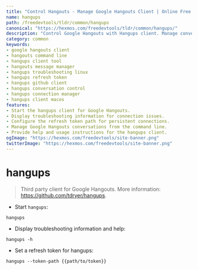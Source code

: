 ```yaml
---
title: "Control Hangouts - Manage Google Hangouts Client | Online Free DevTools by Hexmos"
name: hangups
path: /freedevtools/tldr/common/hangups
canonical: "https://hexmos.com/freedevtools/tldr/common/hangups/"
description: "Control Google Hangouts with Hangups client. Manage conversations, send messages, and troubleshoot connection issues. Free online tool, no registration required."
category: common
keywords:
- google hangouts client
- hangouts command line
- hangups client tool
- hangouts message manager
- hangups troubleshooting linux
- hangups refresh token
- hangups github client
- hangups conversation control
- hangups connection manager
- hangups client macos
features:
- Start the hangups client for Google Hangouts.
- Display troubleshooting information for connection issues.
- Configure the refresh token path for persistent connections.
- Manage Google Hangouts conversations from the command line.
- Provide help and usage instructions for the hangups client.
ogImage: "https://hexmos.com/freedevtools/site-banner.png"
twitterImage: "https://hexmos.com/freedevtools/site-banner.png"
---
```


# hangups

> Third party client for Google Hangouts.
> More information: <https://github.com/tdryer/hangups>.

- Start `hangups`:

`hangups`

- Display troubleshooting information and help:

`hangups -h`

- Set a refresh token for hangups:

`hangups --token-path {{path/to/token}}`
